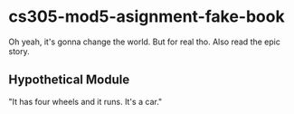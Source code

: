 # cs305-mod5-asignment-fake-book
Oh yeah, it's gonna change the world.
But for real tho. Also read the epic story.




## Hypothetical Module

"It has four wheels and it runs. It's a car."
